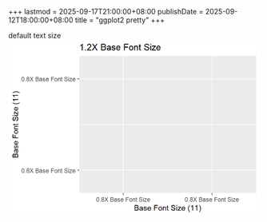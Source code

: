 +++
lastmod = 2025-09-17T21:00:00+08:00
publishDate = 2025-09-12T18:00:00+08:00
title = "ggplot2 pretty"
+++

default text size
![alt text](images/demo-default-text-sizes-1.png)
